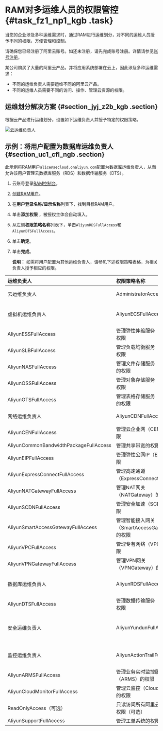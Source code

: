 # RAM对多运维人员的权限管控 {#task_fz1_np1_kgb .task}

当您的企业涉及多种运维需求时，通过RAM进行运维划分，对不同的运维人员授予不同的权限，方便管理和控制。

请确保您已经注册了阿里云账号。如还未注册，请先完成账号注册。详情请参见[账号注册](https://account.alibabacloud.com/register/intl_register.htm)。

某公司购买了大量的阿里云产品，并将应用系统部署在云上，因此涉及多种运维需求：

-   不同的运维负责人需要运维不同的阿里云产品。
-   不同的运维人员需要不同的访问、操作、管理云资源的权限。

## 运维划分解决方案 {#section_jyj_z2b_kgb .section}

根据云产品进行运维划分，设置如下运维负责人并授予特定的权限策略。

![云运维负责人](http://static-aliyun-doc.oss-cn-hangzhou.aliyuncs.com/assets/img/92369/156766129637801_zh-CN.png)

## 示例：将用户配置为数据库运维负责人 {#section_uc1_cfl_ngb .section}

此示例将RAM用户`alice@secloud.onaliyun.com`配置为数据库运维负责人，从而允许该用户管理云数据库服务（RDS）和数据传输服务（DTS）。

1.  云账号登录[RAM控制台](https://ram.console.aliyun.com/)。
2.  [创建RAM用户](../../../../intl.zh-CN/用户指南/用户/创建RAM用户.md#)。
3.  在**用户登录名称/显示名称**列表下，找到目标RAM用户。
4.  单击**添加权限** ，被授权主体会自动填入。
5.  从左侧**权限策略名称**列表下，单击`AliyunRDSFullAccess`和`AliyunDTSFullAccess`。
6.  单击**确定**。
7.  单击**完成**。 

    **说明：** 如需将用户配置为其他运维负责人，请参见下述权限策略表格，为相关负责人授予相应的权限。


|运维负责人|权限策略名称|权限策略说明|
|:----|:-----|:-----|
|云运维负责人|AdministratorAccess|管理所有阿里云资源的权限|
|虚拟机运维负责人|AliyunECSFullAccess|管理云服务器服务（ECS）的权限|
|AliyunESSFullAccess|管理弹性伸缩服务（ESS）的权限|
|AliyunSLBFullAccess|管理负载均衡服务（SLB）的权限|
|AliyunNASFullAccess|管理文件存储服务（NAS）的权限|
|AliyunOSSFullAccess|管理对象存储服务（OSS）权限|
|AliyunOTSFullAccess|管理表格存储服务（OTS）的权限|
|网络运维负责人|AliyunCDNFullAccess|管理CDN的权限|
|AliyunCENFullAccess|管理云企业网（CEN）的权限|
|AliyunCommonBandwidthPackageFullAccess|管理共享带宽的权限|
|AliyunEIPFullAccess|管理弹性公网IP（EIP）的权限|
|AliyunExpressConnectFullAccess|管理高速通道（ExpressConnect）的权限|
|AliyunNATGatewayFullAccess|管理NAT网关（NATGateway）的权限|
|AliyunSCDNFullAccess|管理安全加速（SCDN）的权限|
|AliyunSmartAccessGatewayFullAccess|管理智能接入网关（SmartAccessGateway）的权限|
|AliyunVPCFullAccess|管理专有网络（VPC）的权限|
|AliyunVPNGatewayFullAccess|管理VPN网关（VPNGateway）的权限|
|数据库运维负责人|AliyunRDSFullAccess|管理云数据库服务（RDS）的权限|
|AliyunDTSFullAccess|管理数据传输服务（DTS）的权限|
|安全运维负责人|AliyunYundunFullAccess|管理云盾所有产品（Yundun）的权限|
|监控运维负责人|AliyunActionTrailFullAccess|管理操作审计（ActionTrail）的权限|
|AliyunARMSFullAccess|管理业务实时监控服务（ARMS）的权限|
|AliyunCloudMonitorFullAccess|管理云监控（CloudMonitor）的权限|
|ReadOnlyAccess（可选）|只读访问所有阿里云资源的权限（可选）|
|AliyunSupportFullAccess|管理工单系统的权限|

